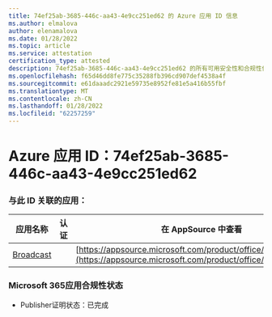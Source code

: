 ```yaml
---
title: 74ef25ab-3685-446c-aa43-4e9cc251ed62 的 Azure 应用 ID 信息
ms.author: elmalova
author: elenamalova
ms.date: 01/28/2022
ms.topic: article
ms.service: attestation
certification_type: attested
description: 74ef25ab-3685-446c-aa43-4e9cc251ed62 的所有可用安全性和合规性信息。
ms.openlocfilehash: f65d46dd8fe775c35288fb396cd907def4538a4f
ms.sourcegitcommit: e61daaadc2921e59735e8952fe81e5a416b55fbf
ms.translationtype: MT
ms.contentlocale: zh-CN
ms.lasthandoff: 01/28/2022
ms.locfileid: "62257259"
---
```

# <a name="azure-app-id-74ef25ab-3685-446c-aa43-4e9cc251ed62"></a>Azure 应用 ID：74ef25ab-3685-446c-aa43-4e9cc251ed62


### <a name="apps-associated-with-this-id"></a>与此 ID 关联的应用：
| **应用名称** | **认证** | **在 AppSource 中查看** |
|--------------|---------------|-----------------------|
| [Broadcast](https://docs.microsoft.com/microsoft-365-app-certification/forward/WA200002697) |  | [https://appsource.microsoft.com/product/office/WA200002697](https://appsource.microsoft.com/product/office/WA200002697) |

### <a name="microsoft-365-app-compliance-status"></a>Microsoft 365应用合规性状态
- Publisher证明状态：已完成
